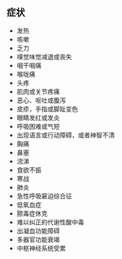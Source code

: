 ## 症状

- 发热
- 咳嗽
- 乏力
- 嗅觉味觉减退或丧失
- 咽干咽痛
- 喉咙痛
- 头疼
- 肌肉或关节疼痛
- 恶心、呕吐或腹泻
- 皮疹，手指或脚趾变色
- 眼睛发红或发炎
- 呼吸困难或气短
- 出现语言或行动障碍，或者神智不清
- 胸痛
- 鼻塞
- 流涕
- 食欲不振
- 寒战
- 肺炎
- 急性呼吸窘迫综合征
- 低氧血症
- 脓毒症休克
- 难以纠正的代谢性酸中毒
- 出凝血功能障碍
- 多器官功能衰竭
- 中枢神经系统受累
